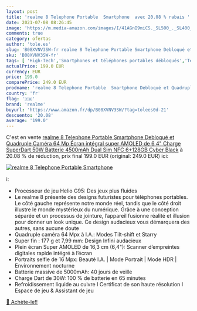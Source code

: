 ```yaml
---
layout: post
title: 'realme 8 Telephone Portable  Smartphone  avec 20.08 % rabais '
date: 2021-07-08 08:26:45
image: 'https://m.media-amazon.com/images/I/41AGnI9miCS._SL500_._SL400_.jpg'
comments: true
category: ofertas
author: 'tole.es'
slug: 'B08XVNV3SW-fr realme 8 Telephone Portable Smartphone Debloqué et...'
sku: 'B08XVNV3SW-fr'
tags: [ 'High-Tech','Smartphones et téléphones portables débloqués','Téléphones portables et accessoires','realme', ]
actualPrice: 199.0 EUR
currency: EUR
price: 199.0
comparePrice: 249.0 EUR
prodname: 'realme 8 Telephone Portable  Smartphone Debloqué et Quadruple Caméra 64 Mp  Écran intégral super AMOLED de 6 4"  Charge SuperDart 50W  Batterie 4500mAh  Dual Sim  NFC  6+128GB  Cyber Black'
country: 'fr'
flag: '🇫🇷'
brand: 'realme'
buyurl: 'https://www.amazon.fr/dp/B08XVNV3SW/?tag=tolees0d-21'
descuento: '20.08'
average: '199.0'
---
```


C'est en vente [realme 8 Telephone Portable  Smartphone Debloqué et Quadruple Caméra 64 Mp  Écran intégral super AMOLED de 6 4"  Charge SuperDart 50W  Batterie 4500mAh  Dual Sim  NFC  6+128GB  Cyber Black](https://www.amazon.fr/dp/B08XVNV3SW/?tag=tolees0d-21)  à  20.08 % de réduction, prix final  199.0 EUR (original: 249.0 EUR) ici:

[![realme 8 Telephone Portable  Smartphone ](https://m.media-amazon.com/images/I/41AGnI9miCS._SL500_._SL400_.jpg)](https://www.amazon.fr/dp/B08XVNV3SW/?tag=tolees0d-21)

ℹ️:

- Processeur de jeu Helio G95: Des jeux plus fluides
- Le realme 8 présente des designs futuristes pour téléphones portables. Le côté gauche représente notre monde réel, tandis que le côté droit illustre le monde mystérieux du numérique. Grâce à une conception séparée et un processus de jointure, l’appareil fusionne réalité et illusion pour donner un look unique. Ce design audacieux vous démarquera des autres, sans aucune doute
- Quadruple caméra 64 Mpx à I.A.: Modes Tilt-shift et Starry
- Super fin : 177 g et 7,99 mm: Design Infini audacieux
- Plein écran Super AMOLED de 16,3 cm (6,4"): Scanner d’empreintes digitales rapide intégré à l’écran
- Portraits selfie de 16 Mpx: Beauté I.A. | Mode Portrait | Mode HDR | Environnement nocturne
- Batterie massive de 5000mAh: 40 jours de veille
- Charge Dart de 30W: 100 % de batterie en 65 minutes
- Refroidissement liquide au cuivre I Certificat de son haute résolution I Espace de jeu & Assistant de jeu

[🛒 Achète-le!!](https://www.amazon.fr/dp/B08XVNV3SW/?tag=tolees0d-21)
